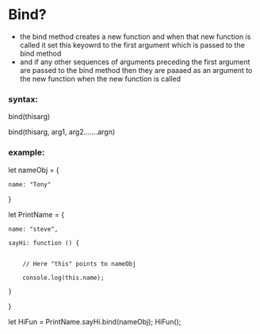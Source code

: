 # Bind?
- the bind method creates a new function and when that new function is called it set this keyowrd to the first argument which is passed to the bind method
- and if any other sequences of arguments preceding the first argument are passed to the bind method then they are paaaed as an argument to the new function when the new function is called
### syntax:
bind(thisarg)

bind(thisarg, arg1, arg2.......argn)
### example:
let nameObj = {

    name: "Tony"

}

let PrintName = {

    name: "steve",

    sayHi: function () {


        // Here "this" points to nameObj

        console.log(this.name); 

    }

}

let HiFun = PrintName.sayHi.bind(nameObj);
HiFun();
